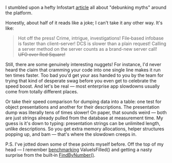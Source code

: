 ﻿I stumbled upon a hefty Infostart [article](https://infostart.ru/1c/articles/2434171/) all about "debunking myths" around the platform.

Honestly, about half of it reads like a joke; I can't take it any other way. It's like:

> Hot off the press! Crime, intrigue, investigations! File‑based infobase is faster than client–server! DCS is slower than a plain request! Calling a server method on the server counts as a brand-new server call! <s>UFO over Red Square!</s>

Still, there are some genuinely interesting nuggets! For instance, I'd never heard the claim that cramming your code into one single line makes it run ten times faster. Too bad you'd get your ass handed to you by the team for trying that kind of desperate swag before you even get to celebrate the speed boost. And let's be real — most enterprise app slowdowns usually come from totally different places.

Or take their speed comparison for dumping data into a table: one test for object presentations and another for their descriptions. The presentation dump was literally tens of times slower! On paper, that sounds weird — both are just strings already pulled from the database at measurement time. My guess is it's down to typing: presentation strings can be unlimited length, unlike descriptions. So you get extra memory allocations, helper structures popping up, and bam — that's where the slowdown creeps in.

P.S. I've jotted down some of these points myself before. Off the top of my head — I remember [benchmarking](/notes/is-ref-empty) ValueIsFilled() and getting a nasty surprise from the built‑in [FindByNumber()](/notes/method-with-surprise).